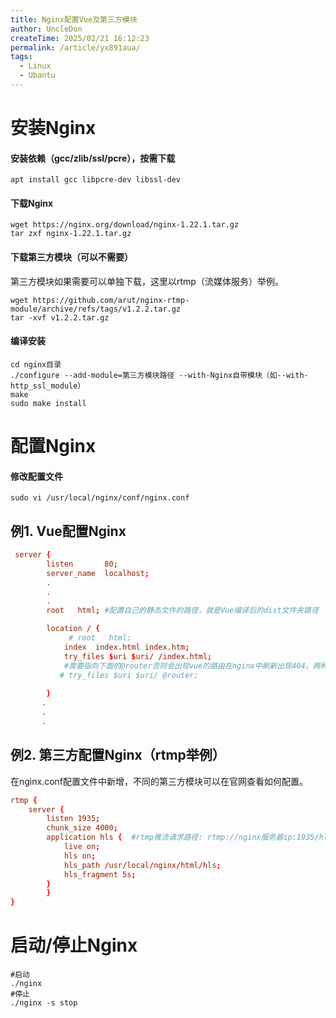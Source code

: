 ```yaml
---
title: Nginx配置Vue及第三方模块
author: UncleDon
createTime: 2025/02/21 16:12:23
permalink: /article/yx891aua/
tags:
  - Linux
  - Ubantu
---
```

# 安装Nginx

#### 安装依赖（gcc/zlib/ssl/pcre），按需下载

```shell
apt install gcc libpcre-dev libssl-dev
```

#### 下载Nginx

```shell
wget https://nginx.org/download/nginx-1.22.1.tar.gz
tar zxf nginx-1.22.1.tar.gz
```

#### 下载第三方模块（可以不需要）

第三方模块如果需要可以单独下载，这里以rtmp（流媒体服务）举例。

```shell
wget https://github.com/arut/nginx-rtmp-module/archive/refs/tags/v1.2.2.tar.gz
tar -xvf v1.2.2.tar.gz
```

#### 编译安装

```
cd nginx目录
./configure --add-module=第三方模块路径 --with-Nginx自带模块（如--with-http_ssl_module）
make
sudo make install
```

# 配置Nginx

#### 修改配置文件

```shell
sudo vi /usr/local/nginx/conf/nginx.conf
```

## 例1. Vue配置Nginx

```nginx.conf
 server {
        listen       80;
        server_name  localhost;
		.
		.
		.
        root   html; #配置自己的静态文件的路径，就是Vue编译后的dist文件夹路径

        location / {
             # root   html;
            index  index.html index.htm;
            try_files $uri $uri/ /index.html;
            #需要指向下面的@router否则会出现vue的路由在nginx中刷新出现404，两种写法，这里需要在下边配置router
           # try_files $uri $uri/ @router;
 
        }
       .
       .
       .

```



## 例2. 第三方配置Nginx（rtmp举例）

在nginx.conf配置文件中新增，不同的第三方模块可以在官网查看如何配置。

```nginx.conf
rtmp {
    server {
        listen 1935;
        chunk_size 4000;
        application hls {  #rtmp推流请求路径: rtmp://nginx服务器ip:1935/hls
			live on;
			hls on;
			hls_path /usr/local/nginx/html/hls;
			hls_fragment 5s;
		}
        }
}
```

# 启动/停止Nginx

```shell
#启动
./nginx
#停止
./nginx -s stop
```

